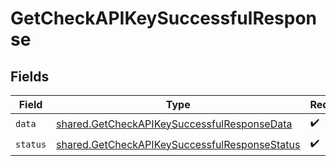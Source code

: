 # GetCheckAPIKeySuccessfulResponse


## Fields

| Field                                                                                                          | Type                                                                                                           | Required                                                                                                       | Description                                                                                                    |
| -------------------------------------------------------------------------------------------------------------- | -------------------------------------------------------------------------------------------------------------- | -------------------------------------------------------------------------------------------------------------- | -------------------------------------------------------------------------------------------------------------- |
| `data`                                                                                                         | [shared.GetCheckAPIKeySuccessfulResponseData](../../models/shared/getcheckapikeysuccessfulresponsedata.md)     | :heavy_check_mark:                                                                                             | N/A                                                                                                            |
| `status`                                                                                                       | [shared.GetCheckAPIKeySuccessfulResponseStatus](../../models/shared/getcheckapikeysuccessfulresponsestatus.md) | :heavy_check_mark:                                                                                             | N/A                                                                                                            |